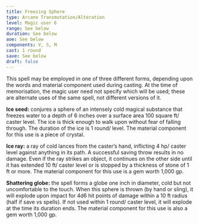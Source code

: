 ```yaml
---
title: Freezing Sphere
type: Arcane Transmutation/Alteration
level: Magic user 6
range: See below
duration: See below
aoe: See below
components: V, S, M
cast: 1 round
save: See below
draft: false
---
```


This spell may be employed in one of three different forms, depending upon the words and material component used during casting. At the time of memorisation, the magic user need not specify which will be used; these are alternate uses of the same spell, not different versions of it. 

**Ice seed:** conjures a sphere of an intensely cold magical substance that freezes water to a depth of 6 inches over a surface area 100 square ft/ caster level. The ice is thick enough to walk upon without fear of falling through. The duration of the ice is 1 round/ level. The material component for this use is a piece of crystal. 

**Ice ray:** a ray of cold lances from the caster’s hand, inflicting 4 hp/ caster level against anything in its path. A successful saving throw results in no damage. Even if the ray strikes an object, it continues on the other side until it has extended 10 ft/ caster level or is stopped by a thickness of stone of 1 ft or more. The material component for this use is a gem worth 1,000 gp. 

**Shattering globe:** the spell forms a globe one inch in diameter, cold but not uncomfortable to the touch. When this sphere is thrown (by hand or sling), it will explode upon impact for 4d6 hit points of damage within a 10 ft radius (half if save vs spells). If not used within 1 round/ caster level, it will explode at the time its duration ends. The material component for this use is also a gem worth 1,000 gp.